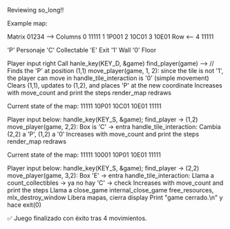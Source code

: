 Reviewing so_long!!

Example map:

Matrix
          01234 --> Columns
        0 11111
        1 1P001
        2 10C01
        3 10E01
Row <-- 4 11111

'P' Personaje
'C' Collectable
'E' Exit
'1' Wall
'0' Floor

Player input right
Call hanle_key(KEY_D, &game)
find_player(game) --> // Finds the 'P' at position (1,1)
move_player(game, 1, 2): since the tile is not '1', the player can move in
  handle_tile_interaction is '0' (simple movement)
    Clears (1,1), updates to (1,2), and places 'P' at the new coordinate
    Increases with move_count and print the steps
    render_map redraws

Current state of the map:
11111
10P01
10C01
10E01
11111

Player input below:
handle_key(KEY_S, &game);
find_player → (1,2)
	move_player(game, 2,2):
		Box is 'C' → entra
		handle_tile_interaction:
			Cambia (2,2) a 'P', (1,2) a '0'
		Increases with move_count and print the steps
    render_map redraws

Current state of the map:
11111
10001
10P01
10E01
11111

Player input below:
handle_key(KEY_S, &game);
find_player → (2,2)
move_player(game, 3,2):
  Box 'E' → entra
  handle_tile_interaction:
		Llama a count_collectibles → ya no hay 'C' → check
  Increases with move_count and print the steps
	Llama a close_game
			internal_close_game
			free_resources, mlx_destroy_window
			Libera mapas, cierra display
			Print "game cerrado.\n" y hace exit(0)

✅ Juego finalizado con éxito tras 4 movimientos.
